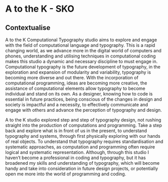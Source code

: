 # A to the K - SKO
## Contextualise
A to the K Computational Typography studio aims to explore and engage with the field of computational language and typography. This is a rapid changing world, as we advance more in the digital world of computers and phones, understanding and utilising techniques in computational coding makes this studio a dynamic and necessary discipline to must engage in. Computational typography is the future development of typography, in the exploration and expansion of modularity and variability, typography is becoming more diverse and out there. With the incorporation of computational programming, ideas are becoming more creative, the assistance of computational elements allow typography to become individual and stand on its own. As a designer, knowing how to code is essential in future practices, being conscious of the changes in design and society is impactful and a necessity, to effectively communicate and engage with others and advance the perception of typography and design.

A to the K studio explored step and step of typography design, not rushing straight into the production of computations and programming. Take a step back and explore what is in front of us in the present, to understand typography and systems, through first physically exploring with our hands of real objects. To understand that typography requires standardisation and systematic approaches, as computation and programming often require logical and systematic representation. Although, through this studio I haven’t become a professional in coding and typography, but it has broadened my skills and understanding of typography, which will become handy and take into consideration in future design projects, or potentially open me more into the world of programming and coding. 
